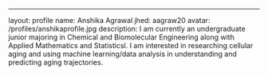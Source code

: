 ---
layout: profile
name: Anshika Agrawal
jhed: aagraw20
avatar: /profiles/anshikaprofile.jpg
description: I am currently an undergraduate junior majoring in Chemical and Biomolecular Engineering along with Applied Mathematics and Statisticsl. I am interested in researching cellular aging and using machine learning/data analysis in understanding and predicting aging trajectories.